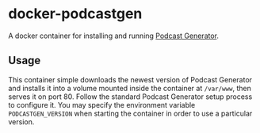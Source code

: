 docker-podcastgen
=================
A docker container for installing and running [Podcast Generator](http://podcastgenerator.net).

Usage
-----
This container simple downloads the newest version of Podcast Generator and installs it into a volume mounted inside the container at `/var/www`, then serves it on port 80. Follow the standard Podcast Generator setup process to configure it. You may specify the environment variable `PODCASTGEN_VERSION` when starting the container in order to use a particular version.
